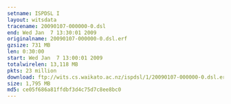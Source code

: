 ```yaml
---
setname: ISPDSL I
layout: witsdata
tracename: 20090107-000000-0.dsl
end: Wed Jan  7 13:30:01 2009
originalname: 20090107-000000-0.dsl.erf
gzsize: 731 MB
len: 0:30:00
start: Wed Jan  7 13:00:01 2009
totalwirelen: 13,118 MB
pkts: 23 million
download: ftp://wits.cs.waikato.ac.nz/ispdsl/1/20090107-000000-0.dsl.erf.gz
size: 1,795 MB
md5: ce05f686a81ffdbf3d4c75d7c8ee8bc0
---
```

